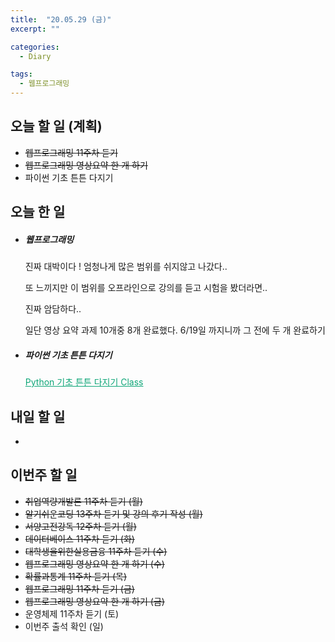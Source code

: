 ```yaml
---
title:  "20.05.29 (금)"
excerpt: ""

categories:
  - Diary

tags:
  - 웹프로그래밍
---
```


## 오늘 할 일 (계획)

- ~~웹프로그래밍 11주차 듣기~~
- ~~웹프로그래밍 영상요약 한 개 하기~~
- 파이썬 기초 튼튼 다지기


## 오늘 한 일

- ##### 웹프로그래밍

  진짜 대박이다 ! 엄청나게 많은 범위를 쉬지않고 나갔다..

  또 느끼지만 이 범위를 오프라인으로 강의를 듣고 시험을 봤더라면..

  진짜 암담하다..

  일단 영상 요약 과제 10개중 8개 완료했다. 6/19일 까지니까 그 전에 두 개 완료하기

- ##### 파이썬 기초 튼튼 다지기

  <a href="https://nam-ki-bok.github.io/python/Python_Start6/" style="color:#0FA678">Python 기초 튼튼 다지기 Class</a>


## 내일 할 일

- 

## 이번주 할 일

- ~~취업역량개발론 11주차 듣기 (월)~~
- ~~알기쉬운코딩 13주차 듣기 및 강의 후기 작성 (월)~~
- ~~서양고전강독 12주차 듣기 (월)~~
- ~~데이터베이스 11주차 듣기 (화)~~
- ~~대학생을위한실용금융 11주차 듣기 (수)~~
- ~~웹프로그래밍 영상요약 한 개 하기 (수)~~
- ~~확률과통계 11주차 듣기 (목)~~
- ~~웹프로그래밍 11주차 듣기 (금)~~
- ~~웹프로그래밍 영상요약 한 개 하기 (금)~~
- 운영체제 11주차 듣기 (토)
- 이번주 출석 확인 (일)
